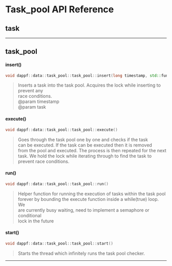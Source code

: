 # Task_pool API Reference  
## task

<hr>

## task_pool

#### insert()

```cpp
void dappf::data::task_pool::task_pool::insert(long timestamp, std::function<void()>* task)
```

> Inserts a task into the task pool. Acquires the lock while inserting to prevent any  
> race conditions.  
> @param timestamp  
> @param task  

#### execute()

```cpp
void dappf::data::task_pool::task_pool::execute()
```

> Goes through the task pool one by one and checks if the task  
> can be executed. If the task can be executed then it is removed  
> from the pool and executed. The process is then repeated for the next  
> task. We hold the lock while iterating through to find the task to  
> prevent race conditions.  

#### run()

```cpp
void dappf::data::task_pool::task_pool::run()
```

> Helper function for running the execution of tasks within the task pool  
> forever by bounding the execute function inside a while(true) loop. We  
> are currently busy waiting, need to implement a semaphore or conditional  
> lock in the future  

#### start()

```cpp
void dappf::data::task_pool::task_pool::start()
```

> Starts the thread which infinitely runs the task pool checker.  

<hr>

